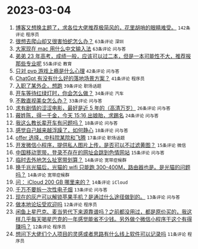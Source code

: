 # 2023-03-04

1. [博客又想换主题了，求各位大佬推荐极简风的，花里胡哨的眼睛难受。](https://www.v2ex.com/t/921010) `142条评论` `程序员`
1. [很想去爬山却又很害怕蛇怎么办？](https://www.v2ex.com/t/921015) `63条评论` `深圳`
1. [大家现在 mac 用什么中文输入法](https://www.v2ex.com/t/921066) `63条评论` `问与答`
1. [弟弟 23 年高考，成绩一般，应该可以过二本，但是一本可能性不大，推荐报那些专业呢](https://www.v2ex.com/t/921023) `55条评论` `教育`
1. [只对 pvp 游戏上瘾是什么心理](https://www.v2ex.com/t/921061) `42条评论` `问与答`
1. [ChatGpt 有没有什么好的落地场景方案？](https://www.v2ex.com/t/921013) `41条评论` `程序员`
1. [入职了某外企，想跑](https://www.v2ex.com/t/921053) `39条评论` `职场话题`
1. [开车等待红绿灯时，你会怎么做？](https://www.v2ex.com/t/921154) `34条评论` `汽车`
1. [不敢直视美女怎么办？](https://www.v2ex.com/t/921171) `33条评论` `问与答`
1. [求有剧情的涩涩电影，最好是近 5 年的（高清万岁）](https://www.v2ex.com/t/921159) `26条评论` `问与答`
1. [蔽姓陈，得一千金，今天 15:16 出娘胎，求踢名](https://www.v2ex.com/t/921175) `24条评论` `问与答`
1. [我这么教长辈开车有问题吗？](https://www.v2ex.com/t/921178) `18条评论` `问与答`
1. [感觉自己越来越浮躁了，如何静心](https://www.v2ex.com/t/921141) `18条评论` `问与答`
1. [offer 选择，中科院某院和飞腾](https://www.v2ex.com/t/921036) `17条评论` `职场话题`
1. [开发微信小程序，提供私人图片上传，是否可以不过滤黄图？](https://www.v2ex.com/t/921085) `15条评论` `微信`
1. [中国移动宽带，登录不存在的网址会跳到色情网站](https://www.v2ex.com/t/921018) `15条评论` `问与答`
1. [临时去外地怎么扯宽带划算？](https://www.v2ex.com/t/921113) `14条评论` `宽带症候群`
1. [换千兆光猫后，光猫的 wifi 只能跑 300-400M，路由器也是。是光猫的问题吗？](https://www.v2ex.com/t/921039) `14条评论` `宽带症候群`
1. [问： iCloud 200 GB 哪里来的？](https://www.v2ex.com/t/921007) `14条评论` `iCloud`
1. [千万不要拆一次性电子烟](https://www.v2ex.com/t/921172) `13条评论` `问与答`
1. [现在的灰产可以解锁苹果手机？是通过什么途径做到的。](https://www.v2ex.com/t/921002) `13条评论` `问与答`
1. [做本地论坛受欢迎吗](https://www.v2ex.com/t/921174) `12条评论` `程序员`
1. [闲鱼上星巴克、麦当劳代下来源靠谱吗？之前都没用过，都是原价买的，我这样几乎每天喝星巴克的一年感觉能省不少钱。另外做个微信小程序干这个有得赚吗？](https://www.v2ex.com/t/921162) `12条评论` `程序员`
1. [想问下大佬们个人项目的灵感或者思路有什么线上软件可以记录吗](https://www.v2ex.com/t/921000) `11条评论` `程序员`
